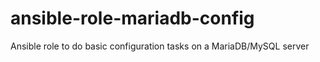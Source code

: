 # ansible-role-mariadb-config
Ansible role to do basic configuration tasks on a MariaDB/MySQL server

